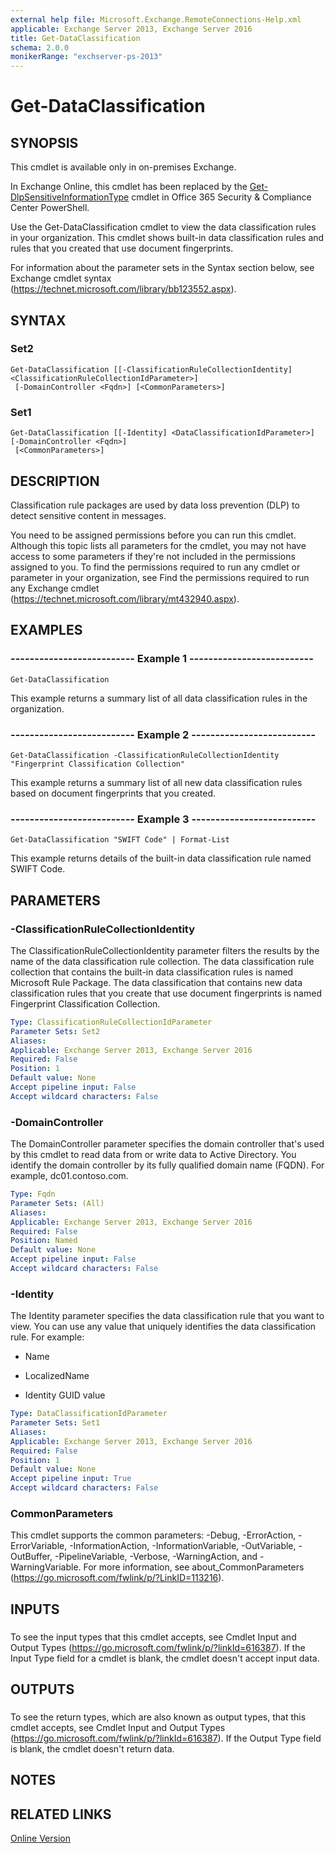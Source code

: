 ```yaml
---
external help file: Microsoft.Exchange.RemoteConnections-Help.xml
applicable: Exchange Server 2013, Exchange Server 2016
title: Get-DataClassification
schema: 2.0.0
monikerRange: "exchserver-ps-2013"
---
```


# Get-DataClassification

## SYNOPSIS
This cmdlet is available only in on-premises Exchange.

In Exchange Online, this cmdlet has been replaced by the [Get-DlpSensitiveInformationType](https://docs.microsoft.com/powershell/module/exchange/policy-and-compliance-dlp/get-dlpsensitiveinformationtype) cmdlet in Office 365 Security & Compliance Center PowerShell.

Use the Get-DataClassification cmdlet to view the data classification rules in your organization. This cmdlet shows built-in data classification rules and rules that you created that use document fingerprints.

For information about the parameter sets in the Syntax section below, see Exchange cmdlet syntax (https://technet.microsoft.com/library/bb123552.aspx).

## SYNTAX

### Set2
```
Get-DataClassification [[-ClassificationRuleCollectionIdentity] <ClassificationRuleCollectionIdParameter>]
 [-DomainController <Fqdn>] [<CommonParameters>]
```

### Set1
```
Get-DataClassification [[-Identity] <DataClassificationIdParameter>] [-DomainController <Fqdn>]
 [<CommonParameters>]
```

## DESCRIPTION
Classification rule packages are used by data loss prevention (DLP) to detect sensitive content in messages.

You need to be assigned permissions before you can run this cmdlet. Although this topic lists all parameters for the cmdlet, you may not have access to some parameters if they're not included in the permissions assigned to you. To find the permissions required to run any cmdlet or parameter in your organization, see Find the permissions required to run any Exchange cmdlet (https://technet.microsoft.com/library/mt432940.aspx).

## EXAMPLES

### -------------------------- Example 1 --------------------------
```
Get-DataClassification
```

This example returns a summary list of all data classification rules in the organization.

### -------------------------- Example 2 --------------------------
```
Get-DataClassification -ClassificationRuleCollectionIdentity "Fingerprint Classification Collection"
```

This example returns a summary list of all new data classification rules based on document fingerprints that you created.

### -------------------------- Example 3 --------------------------
```
Get-DataClassification "SWIFT Code" | Format-List
```

This example returns details of the built-in data classification rule named SWIFT Code.

## PARAMETERS

### -ClassificationRuleCollectionIdentity
The ClassificationRuleCollectionIdentity parameter filters the results by the name of the data classification rule collection. The data classification rule collection that contains the built-in data classification rules is named Microsoft Rule Package. The data classification that contains new data classification rules that you create that use document fingerprints is named Fingerprint Classification Collection.

```yaml
Type: ClassificationRuleCollectionIdParameter
Parameter Sets: Set2
Aliases:
Applicable: Exchange Server 2013, Exchange Server 2016
Required: False
Position: 1
Default value: None
Accept pipeline input: False
Accept wildcard characters: False
```

### -DomainController
The DomainController parameter specifies the domain controller that's used by this cmdlet to read data from or write data to Active Directory. You identify the domain controller by its fully qualified domain name (FQDN). For example, dc01.contoso.com.

```yaml
Type: Fqdn
Parameter Sets: (All)
Aliases:
Applicable: Exchange Server 2013, Exchange Server 2016
Required: False
Position: Named
Default value: None
Accept pipeline input: False
Accept wildcard characters: False
```

### -Identity
The Identity parameter specifies the data classification rule that you want to view. You can use any value that uniquely identifies the data classification rule. For example:

- Name

- LocalizedName

- Identity GUID value

```yaml
Type: DataClassificationIdParameter
Parameter Sets: Set1
Aliases:
Applicable: Exchange Server 2013, Exchange Server 2016
Required: False
Position: 1
Default value: None
Accept pipeline input: True
Accept wildcard characters: False
```

### CommonParameters
This cmdlet supports the common parameters: -Debug, -ErrorAction, -ErrorVariable, -InformationAction, -InformationVariable, -OutVariable, -OutBuffer, -PipelineVariable, -Verbose, -WarningAction, and -WarningVariable. For more information, see about_CommonParameters (https://go.microsoft.com/fwlink/p/?LinkID=113216).

## INPUTS

###  
To see the input types that this cmdlet accepts, see Cmdlet Input and Output Types (https://go.microsoft.com/fwlink/p/?linkId=616387). If the Input Type field for a cmdlet is blank, the cmdlet doesn't accept input data.

## OUTPUTS

###  
To see the return types, which are also known as output types, that this cmdlet accepts, see Cmdlet Input and Output Types (https://go.microsoft.com/fwlink/p/?linkId=616387). If the Output Type field is blank, the cmdlet doesn't return data.

## NOTES

## RELATED LINKS

[Online Version](https://technet.microsoft.com/library/7f1daf42-8805-4313-831c-f473ddfd6371.aspx)
